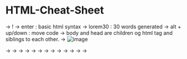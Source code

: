 # HTML-Cheat-Sheet

-> ! -> enter : basic html syntax
-> lorem30 : 30 words generated
-> alt + up/down : move code 
-> body and head are children og html tag and siblings to each other.
-> ![image](https://github.com/Abhivyakti07/HTML-Cheat-Sheet/assets/106647694/ca31a8f3-1d88-4e12-a9d2-26918a6bbc52)

-> 
-> 
-> 
-> 
-> 
-> 
-> 
-> 
-> 
-> 
-> 
-> 
-> 
